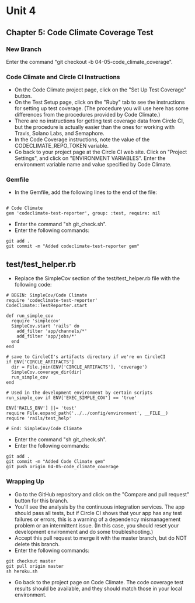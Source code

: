 # Unit 4
## Chapter 5: Code Climate Coverage Test

### New Branch
Enter the command "git checkout -b 04-05-code_climate_coverage".

### Code Climate and Circle CI Instructions
* On the Code Climate project page, click on the "Set Up Test Coverage" button.
* On the Test Setup page, click on the "Ruby" tab to see the instructions for setting up test coverage.  (The procedure you will use here has some differences from the procedures provided by Code Climate.)
* There are no instructions for getting test coverage data from Circle CI, but the procedure is actually easier than the ones for working with Travis, Solano Labs, and Semaphore.
* In the Code Coverage instructions, note the value of the CODECLIMATE_REPO_TOKEN variable.
* Go back to your project page at the Circle CI web site. Click on "Project Settings", and click on "ENVIRONMENT VARIABLES". Enter the environment variable name and value specified by Code Climate.

### Gemfile
* In the Gemfile, add the following lines to the end of the file:
``` 

# Code Climate
gem 'codeclimate-test-reporter', group: :test, require: nil
```
* Enter the command "sh git_check.sh".
* Enter the following commands:
```
git add .
git commit -m "Added codeclimate-test-reporter gem"
```
## test/test_helper.rb
* Replace the SimpleCov section of the test/test_helper.rb file with the following code:
```
# BEGIN: SimpleCov/Code Climate
require 'codeclimate-test-reporter'
CodeClimate::TestReporter.start

def run_simple_cov
  require 'simplecov'
  SimpleCov.start 'rails' do
    add_filter 'app/channels/*'
    add_filter 'app/jobs/*'
  end
end

# save to CircleCI's artifacts directory if we're on CircleCI
if ENV['CIRCLE_ARTIFACTS']
  dir = File.join(ENV['CIRCLE_ARTIFACTS'], 'coverage')
  SimpleCov.coverage_dir(dir)
  run_simple_cov
end

# Used in the development environment by certain scripts
run_simple_cov if ENV['EXEC_SIMPLE_COV'] == 'true'

ENV['RAILS_ENV'] ||= 'test'
require File.expand_path('../../config/environment', __FILE__)
require 'rails/test_help'

# End: SimpleCov/Code Climate
```
* Enter the command "sh git_check.sh".
* Enter the following commands:
```
git add .
git commit -m "Added Code Climate gem"
git push origin 04-05-code_climate_coverage
```
### Wrapping Up
* Go to the GitHub repository and click on the "Compare and pull request" button for this branch.
* You'll see the analysis by the continuous integration services.  The app should pass all tests, but if Circle CI shows that your app has any test failures or errors, this is a warning of a dependency mismanagement problem or an intermittent issue.  (In this case, you should reset your development environment and do some troubleshooting.)
* Accept this pull request to merge it with the master branch, but do NOT delete this branch.
* Enter the following commands:
```
git checkout master
git pull origin master
sh heroku.sh
```
* Go back to the project page on Code Climate.  The code coverage test results should be available, and they should match those in your local environment.
